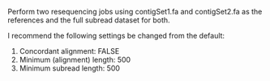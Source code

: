 Perform two resequencing jobs using contigSet1.fa and contigSet2.fa as the references and the full subread dataset for both.

I recommend the following settings be changed from the default:

1. Concordant alignment: FALSE
2. Minimum (alignment) length: 500
3. Minimum subread length: 500

